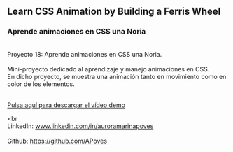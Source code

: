 ## Learn CSS Animation by Building a Ferris Wheel
### Aprende animaciones en CSS una Noria
<br>
Proyecto 18: Aprende animaciones en CSS una Noria.
<br>
<br>
Mini-proyecto dedicado al aprendizaje y manejo animaciones en CSS.
<br>
En dicho proyecto, se muestra una animación tanto en movimiento como en color de los elementos.
<br>
<br>

[Pulsa aquí para descargar el vídeo demo](https://raw.githubusercontent.com/APoves/Responsive-Web-Design/main/18.%20Learn%20CSS%20Animation%20by%20Building%20a%20Ferris%20Wheel/wheel.mp4)

<br
<br>
LinkedIn: www.linkedin.com/in/auroramarinapoves
<br>
<br>
Github: https://github.com/APoves
<br>
<br>

